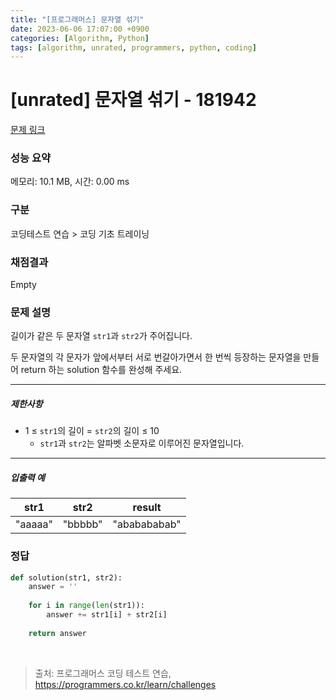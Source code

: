 ```yaml
---
title: "[프로그래머스] 문자열 섞기"
date: 2023-06-06 17:07:00 +0900
categories: [Algorithm, Python]
tags: [algorithm, unrated, programmers, python, coding]
---
```


# [unrated] 문자열 섞기 - 181942

[문제 링크](https://school.programmers.co.kr/learn/courses/30/lessons/181942)

### 성능 요약

메모리: 10.1 MB, 시간: 0.00 ms

### 구분

코딩테스트 연습 > 코딩 기초 트레이닝

### 채점결과

Empty

### 문제 설명

<p>길이가 같은 두 문자열 <code>str1</code>과 <code>str2</code>가 주어집니다.</p>

<p>두 문자열의 각 문자가 앞에서부터 서로 번갈아가면서 한 번씩 등장하는 문자열을 만들어 return 하는 solution 함수를 완성해 주세요.</p>

<hr>

<h5>제한사항</h5>

<ul>
<li>1 ≤ <code>str1</code>의 길이 = <code>str2</code>의 길이 ≤ 10

<ul>
<li><code>str1</code>과 <code>str2</code>는 알파벳 소문자로 이루어진 문자열입니다.</li>
</ul></li>
</ul>

<hr>

<h5>입출력 예</h5>

| str1    | str2    | result       |
|---------|---------|--------------|
| "aaaaa" | "bbbbb" | "ababababab" |

### 정답

```python
def solution(str1, str2):
    answer = ''
    
    for i in range(len(str1)):
        answer += str1[i] + str2[i]
    
    return answer
```

<br>

> 출처: 프로그래머스 코딩 테스트 연습, https://programmers.co.kr/learn/challenges
